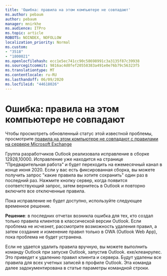 ```yaml
---
title: 'Ошибка: правила на этом компьютере не совпадают'
ms.author: pebaum
author: pebaum
manager: mnirkhe
ms.audience: ITPro
ms.topic: article
ROBOTS: NOINDEX, NOFOLLOW
localization_priority: Normal
ms.custom:
- "3518"
- "1800021"
ms.openlocfilehash: ecc1e5ec741cc90c58698991c3a3135f87c39938
ms.sourcegitcommit: 9816ac4d0fef20558383a491e0e76b79c56323f5
ms.translationtype: MT
ms.contentlocale: ru-RU
ms.lasthandoff: 06/09/2020
ms.locfileid: "44618026"
---
```

# <a name="error-the-rules-on-this-computer-do-not-match"></a>Ошибка: правила на этом компьютере не совпадают

Чтобы просмотреть обновленный статус этой известной проблемы, просмотрите [правила на этом компьютере не совпадают с правилами на сервере Microsoft Exchange](https://support.office.com/article/d032e037-b224-429e-b325-633afde9b5f0)

Группа разработчиков Outlook реализовала исправление в сборке 12928,10000. Исправление уже находится на странице "Предварительная работа" и будет переходить на ежемесячный канал в конце июня 2020. Если у вас есть фиксированная сборка, вы можете получить запрос "какие правила вы хотите сохранить" один раз в последний раз. Нажмите кнопку сервер, когда появится соответствующий запрос, затем вернитесь в Outlook и повторно включите все отключенные правила.

Пока исправление не будет доступно, используйте следующее временное решение.

**Решение**: в последних отчетах возникла ошибка для тех, кто создал только правила клиентов в классической версии Outlook. Если проблема не исчезнет, рассмотрите возможность удаления правил, а затем создание и изменение правил только в OWA (Outlook Web App), пока проблема не будет устранена.

Если не удается удалить правила вручную, вы можете выполнить команду Outlook при запуске Outlook, запустив Outlook. exe/клеанрулес. Это приведет к удалению правил клиента и сервера. Будут удалены все правила для всех учетных записей в профиле Outlook. Эта команда далее задокументирована в статье параметры командной строки.